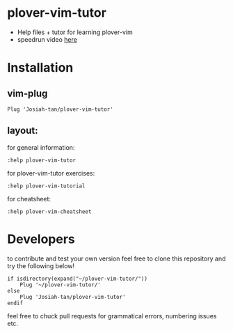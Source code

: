# plover-vim-tutor

- Help files + tutor for learning plover-vim
- speedrun video [here](https://www.youtube.com/watch?v=8-oDPhmpN9g)

# Installation

## vim-plug

```vim
Plug 'Josiah-tan/plover-vim-tutor'
```

## layout:

for general information:
```vim
:help plover-vim-tutor
```

for plover-vim-tutor exercises:

```vim
:help plover-vim-tutorial
```

for cheatsheet:

```vim
:help plover-vim-cheatsheet
```


# Developers

to contribute and test your own version feel free to clone this repository and try the following below!

```vim
if isdirectory(expand("~/plover-vim-tutor/"))
	Plug '~/plover-vim-tutor/'
else
	Plug 'Josiah-tan/plover-vim-tutor'
endif
```

feel free to chuck pull requests for grammatical errors, numbering issues etc.
